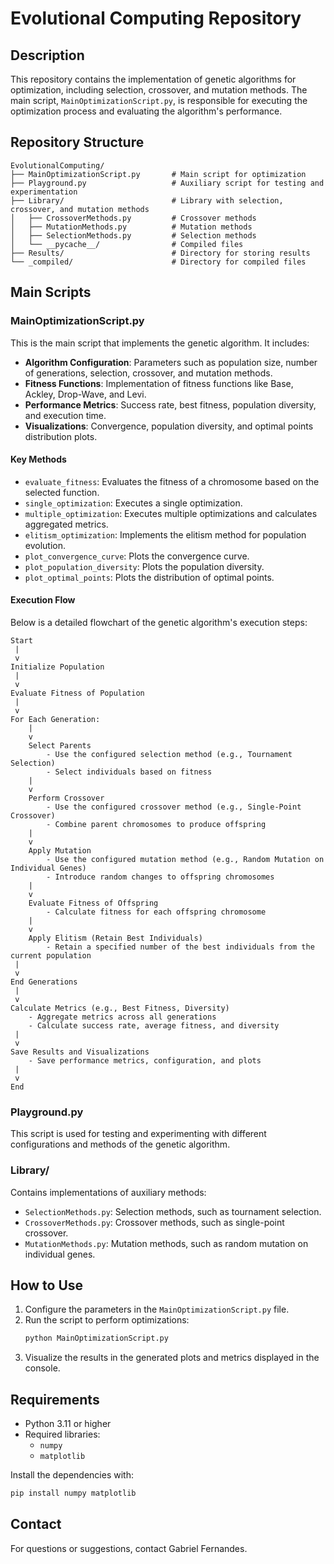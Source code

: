 # Evolutional Computing Repository

## Description
This repository contains the implementation of genetic algorithms for optimization, including selection, crossover, and mutation methods. The main script, `MainOptimizationScript.py`, is responsible for executing the optimization process and evaluating the algorithm's performance.

## Repository Structure
```
EvolutionalComputing/
├── MainOptimizationScript.py       # Main script for optimization
├── Playground.py                   # Auxiliary script for testing and experimentation
├── Library/                        # Library with selection, crossover, and mutation methods
│   ├── CrossoverMethods.py         # Crossover methods
│   ├── MutationMethods.py          # Mutation methods
│   ├── SelectionMethods.py         # Selection methods
│   └── __pycache__/                # Compiled files
├── Results/                        # Directory for storing results
└── _compiled/                      # Directory for compiled files
```

## Main Scripts

### MainOptimizationScript.py
This is the main script that implements the genetic algorithm. It includes:
- **Algorithm Configuration**: Parameters such as population size, number of generations, selection, crossover, and mutation methods.
- **Fitness Functions**: Implementation of fitness functions like Base, Ackley, Drop-Wave, and Levi.
- **Performance Metrics**: Success rate, best fitness, population diversity, and execution time.
- **Visualizations**: Convergence, population diversity, and optimal points distribution plots.

#### Key Methods
- `evaluate_fitness`: Evaluates the fitness of a chromosome based on the selected function.
- `single_optimization`: Executes a single optimization.
- `multiple_optimization`: Executes multiple optimizations and calculates aggregated metrics.
- `elitism_optimization`: Implements the elitism method for population evolution.
- `plot_convergence_curve`: Plots the convergence curve.
- `plot_population_diversity`: Plots the population diversity.
- `plot_optimal_points`: Plots the distribution of optimal points.

#### Execution Flow
Below is a detailed flowchart of the genetic algorithm's execution steps:

```plaintext
Start
 |
 v
Initialize Population
 |
 v
Evaluate Fitness of Population
 |
 v
For Each Generation:
    |
    v
    Select Parents
        - Use the configured selection method (e.g., Tournament Selection)
        - Select individuals based on fitness
    |
    v
    Perform Crossover
        - Use the configured crossover method (e.g., Single-Point Crossover)
        - Combine parent chromosomes to produce offspring
    |
    v
    Apply Mutation
        - Use the configured mutation method (e.g., Random Mutation on Individual Genes)
        - Introduce random changes to offspring chromosomes
    |
    v
    Evaluate Fitness of Offspring
        - Calculate fitness for each offspring chromosome
    |
    v
    Apply Elitism (Retain Best Individuals)
        - Retain a specified number of the best individuals from the current population
 |
 v
End Generations
 |
 v
Calculate Metrics (e.g., Best Fitness, Diversity)
    - Aggregate metrics across all generations
    - Calculate success rate, average fitness, and diversity
 |
 v
Save Results and Visualizations
    - Save performance metrics, configuration, and plots
 |
 v
End
```

### Playground.py
This script is used for testing and experimenting with different configurations and methods of the genetic algorithm.

### Library/
Contains implementations of auxiliary methods:
- `SelectionMethods.py`: Selection methods, such as tournament selection.
- `CrossoverMethods.py`: Crossover methods, such as single-point crossover.
- `MutationMethods.py`: Mutation methods, such as random mutation on individual genes.

## How to Use
1. Configure the parameters in the `MainOptimizationScript.py` file.
2. Run the script to perform optimizations:
   ```bash
   python MainOptimizationScript.py
   ```
3. Visualize the results in the generated plots and metrics displayed in the console.

## Requirements
- Python 3.11 or higher
- Required libraries:
  - `numpy`
  - `matplotlib`

Install the dependencies with:
```bash
pip install numpy matplotlib
```

## Contact
For questions or suggestions, contact Gabriel Fernandes.